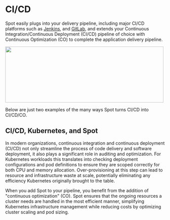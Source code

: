 # CI/CD

Spot easily plugs into your delivery pipeline, including major CI/CD platforms such as [Jenkins](tools-and-provisioning/ci-cd/jenkins.md), and [GitLab](tools-and-provisioning/ci-cd/gitlab.md), and extends your Continuous Integration/Continuous Deployment (CI/CD) pipeline of choice with Continuous Optimization (CO) to complete the application delivery pipeline.

<img src="/connect-your-cloud-provider/_media/introduction-to-spot-03a.png" width="500" height="177" />

Below are just two examples of the many ways Spot turns CI/CD into CI/CD/CO.

## CI/CD, Kubernetes, and Spot

In modern organizations, continuous integration and continuous deployment (CI/CD) not only streamline the process of code delivery and software deployment, it also plays a significant role in auditing and optimization. For Kubernetes workloads this translates into checking deployment configurations and pod definitions to ensure they are scoped correctly for both CPU and memory allocation. Over-provisioning at this step can lead to resource and infrastructure waste at scale, potentially eliminating any efficiency Kubernetes originally brought to the table.

When you add Spot to your pipeline, you benefit from the addition of "continuous optimization" (CO). Spot ensures that the ongoing resources a cluster needs are handled in the most efficient manner, simplifying Kubernetes infrastructure management while reducing costs by optimizing cluster scaling and pod sizing.
